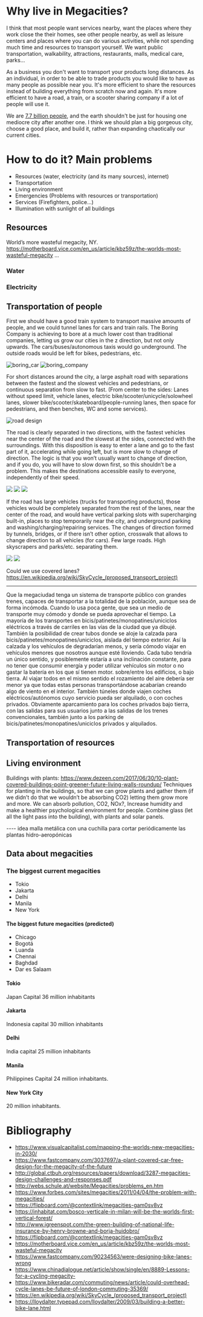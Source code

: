 # Why live in Megacities?
I think that most people want services nearby, want the places where they work close the their homes, see other people nearby, as well as leisure centers and places where you can do various activities, while not spending much time and resources to transport yourself. We want public transportation, walkability, attractions, restaurants, malls, medical care, parks...

As a business you don't want to transport your products long distances. As an individual, in order to be able to trade products you would like to have as many people as possible near you. It's more efficient to share the resources instead of building everything from scratch now and again. It's more efficient to have a road, a train, or a scooter sharing company if a lot of people will use it.

We are [7.7 billion people](http://www.worldometers.info/world-population/), and the earth shouldn't be just for housing one mediocre city after another one. I think we should plan a big gorgeous city, choose a good place, and build it, rather than expanding chaotically our current cities.

# How to do it? Main problems
* Resources (water, electricity (and its many sources), internet)
* Transportation
* Living environment
* Emergencies (Problems with resources or 	transportation)
* Services (Firefighters, police...)
* Illumination with sunlight of all buildings


## Resources
World’s more wasteful megacity, NY.
https://motherboard.vice.com/en_us/article/kbz59z/the-worlds-most-wasteful-megacity
...
### Water
### Electricity
## Transportation of people
First we should have a good train system to transport massive amounts of people, and we could tunnel lanes for cars and train rails. The Boring Company is achieving to bore at a much lower cost than traditional companies, letting us grow our cities in the z direction, but not only upwards. The cars/buses/autonomous taxis would go underground. The outside roads would be left for bikes, pedestrians, etc.

![boring_car](files/boring_car.jpg "boring_car")
![boring_company](files/boring_company.png "boring_company")

For short distances around the city, a large asphalt road with separations between the fastest and the slowest vehicles and pedestrians, or continuous separation from slow to fast. (From center to the sides: Lanes without speed limit, vehicle lanes, electric bike/scooter/unicycle/solowheel lanes, slower bike/scooter/skateboard/people-running lanes, then space for pedestrians, and then benches, WC and some services).

![road design](files/road_design.jpg "road design")

The road is clearly separated in two directions, with the fastest vehicles near the center of the road and the slowest at the sides, connected with the surroundings. With this disposition is easy to enter a lane and go to the fast part of it, accelerating while going left, but is more slow to change of direction. The logic is that you won’t usually want to change of direction, and if you do, you will have to slow down first, so this shouldn’t be a problem. This makes the destinations accessible easily to everyone, independently of their speed. 

![]( "")
![]( "")
![]( "")

If the road has large vehicles (trucks for transporting products), those vehicles would be completely separated from the rest of the lanes, near the center of the road, and would have vertical parking slots with supercharging built-in, places to stop temporarily near the city, and underground parking and washing/charging/repairing services. The changes of direction formed by tunnels, bridges, or if there isn’t other option, crosswalk that allows to change direction to all vehicles (for cars). Few large roads. High skyscrapers and parks/etc. separating them.

![]( "")
![]( "")

Could we use covered lanes? https://en.wikipedia.org/wiki/SkyCycle_(proposed_transport_project)

------------------------
Que la megaciudad tenga un sistema de transporte público con grandes trenes, capaces de transportar a la totalidad de la población, aunque sea de forma incómoda. Cuando lo usa poca gente, que sea un medio de transporte muy cómodo y donde se pueda aprovechar el tiempo. La mayoría de los transportes en bicis/patinetes/monopatines/uniciclos eléctricos a través de carriles en las vías de la ciudad que ya dibujé.
También la posibilidad de crear tubos donde se aloje la calzada para bicis/patinetes/monopatines/uniciclos, aislada del tiempo exterior. Así la calzada y los vehículos de degradarían menos, y sería cómodo viajar en vehículos menores que nosotros aunque esté lloviendo.
Cada tubo tendría un único sentido, y posiblemente estaría a una inclinación constante, para no tener que consumir energía y poder utilizar vehículos sin motor o no gastar la batería en los que sí tienen motor. sobre/entre los edificios, o bajo tierra. Al viajar todos en el mismo sentido el rozamiento del aire debería ser menor ya que todas estas personas transportándose acabarían creando algo de viento en el interior. También túneles donde viajen coches eléctricos/autónomos cuyo servicio pueda ser alquilado, o con coches privados. Obviamente aparcamiento para los coches privados bajo tierra, con las salidas para sus usuarios junto a las salidas de los trenes convencionales, también junto a los parking de bicis/patinetes/monopatines/uniciclos privados y alquilados.


## Transportation of resources
## Living environment
Buildings with plants: https://www.dezeen.com/2017/06/30/10-plant-covered-buildings-point-greener-future-living-walls-roundup/
Techniques for planting in the buildings, so that we can grow plants and gather them (if we didn’t do that we wouldn’t be absorbing CO2) letting them grow more and more. We can absorb pollution, CO2, NOx?, Increase humidity and make a healthier psychological environment for people. Combine glass (let all the light pass into the building), with plants and solar panels.

---- idea malla metálica con una cuchilla para cortar periódicamente las plantas hidro-aeropónicas

## Data about megacities
### The biggest current megacities
* Tokio
* Jakarta
* Delhi
* Manila	
* New York
#### The biggest future megacities (predicted)
* Chicago
* Bogotá
* Luanda
* Chennai
* Baghdad
* Dar es Salaam
#### Tokio
Japan Capital 36 million inhabitants
#### Jakarta
Indonesia capital 30 million inhabitants
#### Delhi
India capital 25 million inhabitants
#### Manila
Philippines Capital 24 million inhabitants.
#### New York City
20 million inhabitants.

# Bibliography
* https://www.visualcapitalist.com/mapping-the-worlds-new-megacities-in-2030/
* https://www.fastcompany.com/3037697/a-plant-covered-car-free-design-for-the-megacity-of-the-future
* http://global.ctbuh.org/resources/papers/download/3287-megacities-design-challenges-and-responses.pdf
* http://webs.schule.at/website/Megacities/problems_en.htm
* https://www.forbes.com/sites/megacities/2011/04/04/the-problem-with-megacities/
* https://flipboard.com/@contextlink/megacities-gam0sv8vz
* https://inhabitat.com/bosco-verticale-in-milan-will-be-the-worlds-first-vertical-forest/
* http://www.igreenspot.com/the-green-building-of-national-life-insurance-by-henry-browne-and-borja-huidobro/
* https://flipboard.com/@contextlink/megacities-gam0sv8vz
* https://motherboard.vice.com/en_us/article/kbz59z/the-worlds-most-wasteful-megacity
* https://www.fastcompany.com/90234563/were-designing-bike-lanes-wrong
* https://www.chinadialogue.net/article/show/single/en/8889-Lessons-for-a-cycling-megacity-
* https://www.bikeradar.com/commuting/news/article/could-overhead-cycle-lanes-be-future-of-london-commuting-35369/
* https://en.wikipedia.org/wiki/SkyCycle_(proposed_transport_project)
* https://lloydalter.typepad.com/lloydalter/2009/03/building-a-better-bike-lane.html
